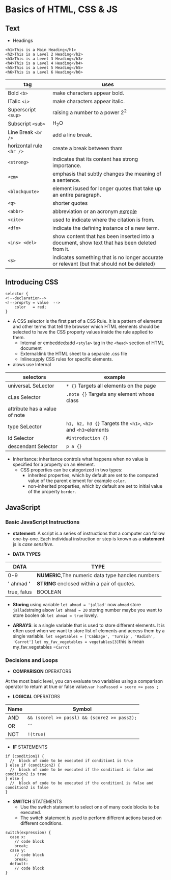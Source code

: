 # Basics of HTML, CSS & JS

## Text

* Headings

```#!HTML
<h1>This is a Main Heading</h1>
<h2>This is a Level 2 Heading</h2>
<h3>This is a Level 3 Heading</h3>
<h4>This is a Level 4 Heading</h4>
<h5>This is a Level 5 Heading</h5>
<h6>This is a Level 6 Heading</h6>
```


| tag      | uses |
| ---------| -----|
| Bold  ```<b>``` | make characters appear bold.| 
| ITalic ```<i>```| make characters appear italic.|
|Superscript ```<sup>```|raising a number to a power 2<sup>2</sup>|
|Subscript ```<sub>```|H<sub>2</sub>O|
|Line Break ```<br />```|add a line break.|
|horizontal rule ```<hr />```| create a break between tham|
|```<strong>```|indicates that its content has strong importance.|
|```<em>```|emphasis that subtly changes the meaning of a sentence.|
|```<blockquote>```| element isused for longer quotes that take up an entire paragraph.|
|```<q>```|shorter quotes|
|```<abbr>```|abbreviation or an acronym <abbr title="abbreviation or an acronym">exmple</abbe>|
|```<cite>```| used to indicate where the citation is from.|
|```<dfn>```|indicate the defining instance of a new term.|
|```<ins> <del>```|show content that has been inserted into a document, show text that has been deleted from it.|
|```<s>```|indicates something that is no longer accurate or relevant (but that should not be deleted)|

## Introducing CSS

```#!CSS
selector {
<!--declaration-->
<!--proprty = value  -->
    color   = red;
}
```

* A CSS selector is the first part of a CSS Rule. It is a pattern of elements and other terms that tell the browser which HTML elements should be selected to have the CSS property values inside the rule applied to them.
  * Internal or embedded:add ```<style>``` tag in the ```<head>``` section of HTML document
  * External:link the HTML sheet to a separate .css file
  * Inline:apply CSS rules for specific elements.
* alows use Internal

|selectors|example|
|--------|---------|
|universaL SeLector|```* {}``` Targets all elements on the page|
|cLas Selector|```.note {}``` Targets any element whose class
attribute has a value of note|
|type SeLector|```h1, h2, h3 {}``` Targets the ```<h1>```, ```<h2>``` and ```<h3>```elements|
|Id Selector|```#introduction {}```|
|descendant Selector|```p a {}```|

* Inheritance: inheritance controls what happens when no value is specified for a property on an element.
  * CSS properties can be categorized in two types:
    * inherited properties, which by default are set to the computed value of the parent element for example ```color```.
    * non-inherited properties, which by default are set to initial value of the property ```border```.

## JavaScript

### Basic JavaScript Instructions

* **statement**: A script is a series of instructions that a computer can follow one-by-one. Each individual instruction or step is known as a **statement** js is *case sensitive*.

* **DATA TYPES**

|DATA|TYPE|
|--------|--------|
|0-9|**NUMERIC**,The numeric data type handles numbers|
|**'** ahmad **'**|**STRING** enclosed within a pair of quotes.|
|true, falus|BOOLEAN|

* **Storing** using variable ```let ahmad = 'jallad'``` now ```ahmad``` store ```jallad```straing  alsow ```let ahmad = 20``` storing number maybe you want to store boolen ok ```let ahmad = true``` lovely.
 
* **ARRAYS**:  is a single variable that is used to store different elements. It is often used when we want to store list of elements and access them by a single variable.
```let vegetables = ['Cabbage', 'Turnip', 'Radish', 'Carrot']```
```let my_fav_vegetables = vegetables[3]```this is mean my_fav_vegetables =```Carrot```

### Decisions and Loops

* **COMPARISON** OPERATORS

At the most basic level, you can evaluate two variables using a comparison operator to return at true or false value.```var hasPassed = score >= pass ;```

* **LOGICAL** OPERATORS

|Name|Symbol|
|--------|--------|
|AND|```&& (scorel >= passl) && (score2 >= pass2);```|
|OR|```|| (scorel >= passl) || (score2 >= pass2);```|
|NOT|```!(true)```|

* **IF** STATEMENTS

```#!html
if (condition1) {
  //  block of code to be executed if condition1 is true
} else if (condition2) {
  //  block of code to be executed if the condition1 is false and condition2 is true
} else {
  //  block of code to be executed if the condition1 is false and condition2 is false
}
```

* **SWITCH** STATEMENTS
  * Use the switch statement to select one of many code blocks to be executed.
  * The switch statement is used to perform different actions based on different conditions.

```#!html
switch(expression) {
  case x:
    // code block
    break;
  case y:
    // code block
    break;
  default:
    // code block
}
```